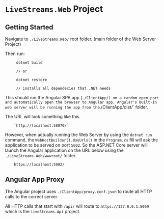 # `LiveStreams.Web` Project

## Getting Started

Navigate to `./LiveStreams.Web/` root folder. (main folder of the Web Server Project)

Then run:

```
     dotnet build

     // or

     dotnet restore

     // installs all dependecies that .NET needs
```

This should run the Angular SPA app (`./ClientApp/) on a random open port and automatically open the browser to Angular app. Angular's built-in web server will be running the app from the`./ClientApp/dist/` folder.

The URL will look something like this.

```
    `http://localhost:58070/`
```

However, when actually running the Web Server by using the `dotnet run` command, the `WebHostBuilder().UseUrls()` in the `Program.cs` fill will ask the application to be served on port `5002`. So the ASP.NET Core server will launch the Angular application on the URL below using the `./LiveStreams.Web/wwwroot/` folder.

```
    https://localhost:5002/
```

## Angular App Proxy

The Angular project uses `./ClientApp/proxy.conf.json` to route all HTTP calls to the correct server.

All HTTP calls that start with `/api/` will route to `https://127.0.0.1:5069` which is the `LiveStreams.Api` project.
